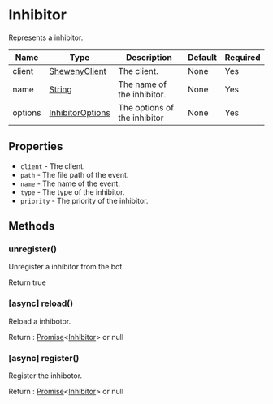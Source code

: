 # Inhibitor

Represents a inhibitor.

| Name    | Type                                                                                              | Description                  | Default | Required |
| ------- | ------------------------------------------------------------------------------------------------- | ---------------------------- | ------- | -------- |
| client  | [ShewenyClient](../classes/ShewenyClient.md)                                                      | The client.                  | None    | Yes      |
| name    | [String](https://developer.mozilla.org/en-US/docs/Web/JavaScript/Reference/Global_Objects/String) | The name of the inhibitor.   | None    | Yes      |
| options | [InhibitorOptions](../typedef/InhibitorOptions.md)                                                | The options of the inhibitor | None    | Yes      |

## Properties

- `client` - The client.
- `path` - The file path of the event.
- `name` - The name of the event.
- `type` - The type of the inhibitor.
- `priority` - The priority of the inhibitor.

## Methods

### unregister()

Unregister a inhibitor from the bot.

Return true

### [async] reload()

Reload a inhibotor.

Return : [Promise](https://developer.mozilla.org/en-US/docs/Web/JavaScript/Reference/Global_Objects/Promise)<[Inhibitor](.)> or null

### [async] register()

Register the inhibotor.

Return : [Promise](https://developer.mozilla.org/en-US/docs/Web/JavaScript/Reference/Global_Objects/Promise)<[Inhibitor](.)> or null
